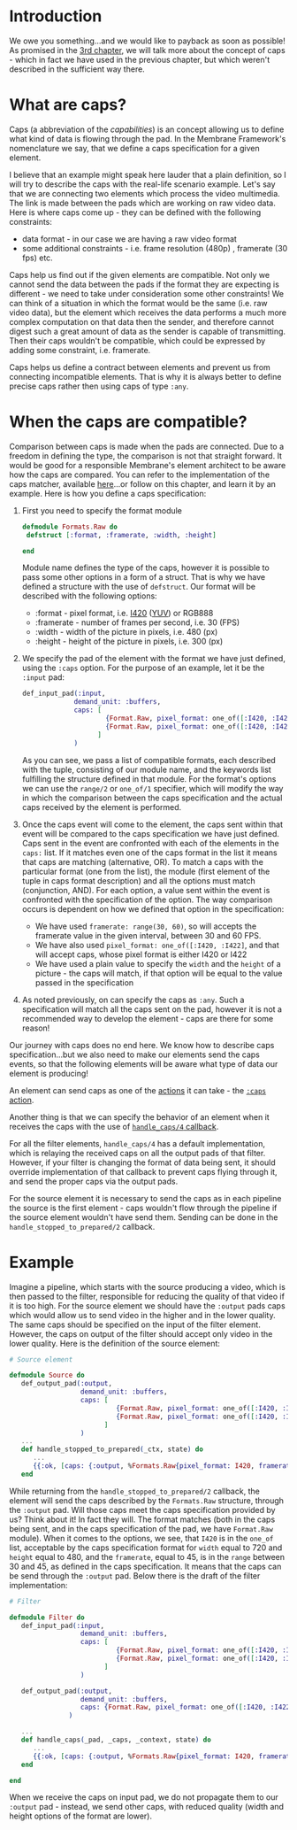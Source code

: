 # Introduction
We owe you something...and we would like to payback as soon as possible!
As promised in the [3rd chapter](3_Source.md), we will talk more about the concept of caps - which in fact we have used in the previous chapter, but which weren't described in the sufficient way there.
# What are caps?
Caps (a abbreviation of the *capabilities*) is an concept allowing us to define what kind of data is flowing through the pad. 
In the Membrane Framework's nomenclature we say, that we define a caps specification for a given element.

I believe that an example might speak here lauder that a plain definition, so I will try to describe the caps with the real-life scenario example.
Let's say that we are connecting two elements which process the video multimedia.
The link is made between the pads which are working on raw video data.
Here is where caps come up - they can be defined with the following constraints:
+ data format - in our case we are having a raw video format
+ some additional constraints - i.e. frame resolution (480p) , framerate (30 fps) etc.

Caps help us find out if the given elements are compatible. Not only we cannot send the data between the pads if the format they are expecting is different - we need to take under consideration some other constraints! We can think of a situation in which the format would be the same (i.e. raw video data), but the element which receives the data performs a much more complex computation on that data then the sender, and therefore cannot digest such a great amount of data as the sender is capable of transmitting. Then their caps wouldn't be compatible, which could be expressed by adding some constraint, i.e. framerate.

Caps helps us define a contract between elements and prevent us from connecting incompatible elements. That is why it is always better to define precise caps rather then using caps of type `:any`.

# When the caps are compatible?
Comparison between caps is made when the pads are connected. Due to a freedom in defining the type, the comparison is not that straight forward. It would be good for a responsible Membrane's element architect to be aware how the caps are compared. You can refer to the implementation of the caps matcher, available [here](https://github.com/membraneframework/membrane_core/blob/82d6162e3df94cd9abc508c58bc0267367b02d58/lib/membrane/caps/matcher.ex#L124)...or follow on this chapter, and learn it by an example.
Here is how you define a caps specification:
1. First you need to specify the format module
   ``` Elixir
   defmodule Formats.Raw do
    defstruct [:format, :framerate, :width, :height]

   end
   ```
   Module name defines the type of the caps, however it is possible to pass some other options in a form of a struct. That is why we have defined a structure with the use of `defstruct`. Our format will be described with the following options:
    + :format - pixel format, i.e. [I420](https://en.wikipedia.org/wiki/Chroma_subsampling) ([YUV](https://en.wikipedia.org/wiki/YUV)) or RGB888
    + :framerate - number of frames per second, i.e. 30 (FPS)
    + :width - width of the picture in pixels, i.e. 480 (px)
    + :height - height of the picture in pixels, i.e. 300 (px)
2. We specify the pad of the element with the format we have just defined, using the `:caps` option. For the purpose of an example, let it be the `:input` pad:
   ```Elixir
   def_input_pad(:input, 
                demand_unit: :buffers, 
                caps: [
                        {Format.Raw, pixel_format: one_of([:I420, :I422]), framerate: range(30, 60), width: 480, height: 300},
                        {Format.Raw, pixel_format: one_of([:I420, :I422]), framerate: range(30, 60), width: 720, height: 480}
                      ]
                )
   ```
   As you can see, we pass a list of compatible formats, each described with the tuple, consisting of our module name, and the keywords list fulfilling the 
   structure defined in that module. For the format's options we can use the `range/2` or `one_of/1` specifier, which will modify the way in which the comparison between the caps specification and the actual caps received by the element is performed.

3. Once the caps event will come to the element, the caps sent within that event will be compared to the caps specification we have just defined.
   Caps sent in the event are confronted with each of the elements in the `caps:` list. If it matches even one of the caps format in the list it means that caps are matching (alternative, OR).
   To match a caps with the particular format (one from the list), the module (first element of the tuple in caps format description) and all the options must match (conjunction, AND). For each option, a value sent within the event is confronted with the specification of the option. The way comparison occurs is dependent on how we defined that option in the specification:
   + We have used `framerate: range(30, 60)`, so will accepts the framerate value in the given interval, between 30 and 60 FPS.
   + We have also used `pixel_format: one_of([:I420, :I422]`, and that will accept caps, whose pixel format is either I420 or I422
   + We have used a plain value to specify the `width` and the `height` of a picture - the caps will match, if that option will be equal to the value passed in the specification 
4. As noted previously, on can specify the caps as `:any`. Such a specification will match all the caps sent on the pad, however it is not a recommended way to develop the element - caps are there for some reason!

Our journey with caps does no end here. We know how to describe caps specification...but we also need to make our elements send the caps events, so that the following elements will be aware what type of data our element is producing!

An element can send caps as one of the [actions](https://hexdocs.pm/membrane_core/Membrane.Element.Action.html) it can take - the [`:caps` action](https://hexdocs.pm/membrane_core/Membrane.Element.Action.html#t:caps_t/0).

Another thing is that we can specify the behavior of an element when it receives the caps with the use of [`handle_caps/4` callback](https://hexdocs.pm/membrane_core/Membrane.Element.WithInputPads.html#c:handle_caps/4).

For all the filter elements, `handle_caps/4` has a default implementation, which is relaying the received caps on all the output pads of that filter.
However, if your filter is changing the format of data being sent, it should override implementation of that callback to prevent caps flying through it, and send the proper caps via the output pads. 

For the source element it is necessary to send the caps as in each pipeline the source is the first element - caps wouldn't flow through the pipeline if the source element wouldn't have send them. Sending can be done in the `handle_stopped_to_prepared/2` callback.
# Example
Imagine a pipeline, which starts with the source producing a video, which is then passed to the filter, responsible for reducing the quality of that video if it is too high.
For the source element we should have the `:output` pads caps which would allow us to send video in the higher and in the lower quality. The same caps should be specified on the input of the filter element. However, the caps on output of the filter should accept only video in the lower quality.
Here is the definition of the source element:
```Elixir
# Source element

defmodule Source do
   def_output_pad(:output, 
                  demand_unit: :buffers, 
                  caps: [
                           {Format.Raw, pixel_format: one_of([:I420, :I422]), framerate: range(30, 60), width: 480, height: 300},
                           {Format.Raw, pixel_format: one_of([:I420, :I422]), framerate: range(30, 60), width: 720, height: 480}
                        ]
                  )
   ...
   def handle_stopped_to_prepared(_ctx, state) do
      ...
      {{:ok, [caps: {:output, %Formats.Raw{pixel_format: I420, framerate: 45, width: 720, height: 300}}]}, state}
   end
```
While returning from the `handle_stopped_to_prepared/2` callback, the element will send the caps described by the `Formats.Raw` structure, through the `:output` pad.
Will those caps meet the caps specification provided by us? Think about it!
In fact they will. The format matches (both in the caps being sent, and in the caps specification of the pad, we have `Format.Raw` module). When it comes to the options, we see, that `I420` is in the `one_of` list, acceptable by the caps specification format for `width` equal to 720 and `height` equal to 480, and the `framerate`, equal to 45, is in the `range` between 30 and 45, as defined in the caps specification.
It means that the caps can be send through the `:output` pad. 
Below there is the draft of the filter implementation:
```Elixir
# Filter

defmodule Filter do
   def_input_pad(:input, 
                  demand_unit: :buffers, 
                  caps: [
                           {Format.Raw, pixel_format: one_of([:I420, :I422]), framerate: range(30, 60), width: 480, height: 300},
                           {Format.Raw, pixel_format: one_of([:I420, :I422]), framerate: range(30, 60), width: 720, height: 480}
                        ]
                  )

   def_output_pad(:output, 
                  demand_unit: :buffers, 
                  caps: {Format.Raw, pixel_format: one_of([:I420, :I422]), framerate: range(30, 60), width: 480, height: 300},
               )

   ...
   def handle_caps(_pad, _caps, _context, state) do
      ...
      {{:ok, [caps: {:output, %Formats.Raw{pixel_format: I420, framerate: 60, width: 480, height:300}}]}, state}
   end

end
```

When we receive the caps on input pad, we do not propagate them to our `:output` pad - instead, we send other caps, with reduced quality (width and height options of the format are lower).